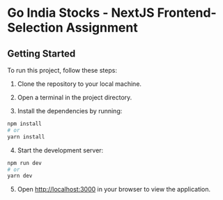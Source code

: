 # Go India Stocks - NextJS Frontend- Selection Assignment

## Getting Started

To run this project, follow these steps:

1. Clone the repository to your local machine.

2. Open a terminal in the project directory.

3. Install the dependencies by running:
```bash
npm install
# or
yarn install
```

4. Start the development server:
```bash
npm run dev
# or
yarn dev
```
5. Open [http://localhost:3000](http://localhost:3000) in your browser to view the application.